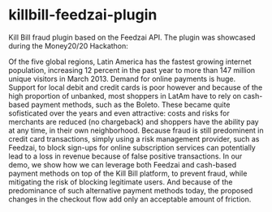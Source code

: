 killbill-feedzai-plugin
=======================

Kill Bill fraud plugin based on the Feedzai API. The plugin was showcased during the Money20/20 Hackathon:


Of the five global regions, Latin America has the fastest growing internet population, increasing 12 percent in the past year to more than 147 million unique visitors in March 2013. Demand for online payments is huge.
Support for local debit and credit cards is poor however and because of the high proportion of unbanked, most shoppers in LatAm have to rely on cash-based payment methods, such as the Boleto. These became quite sofisticated over the years and even attractive: costs and risks for merchants are reduced (no chargeback) and shoppers have the ability pay at any time, in their own neighborhood.
Because fraud is still predominent in credit card transactions, simply using a risk management provider, such as Feedzai, to block sign-ups for online subscription services can potentially lead to a loss in revenue because of false positive transactions. In our demo, we show how we can leverage both Feedzai and cash-based payment methods on top of the Kill Bill platform, to prevent fraud, while mitigating the risk of blocking legitimate users. And because of the predominance of such alternative payment methods today, the proposed changes in the checkout flow add only an acceptable amount of friction.




